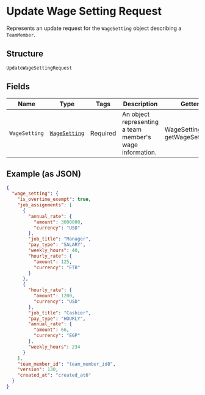
# Update Wage Setting Request

Represents an update request for the `WageSetting` object describing a `TeamMember`.

## Structure

`UpdateWageSettingRequest`

## Fields

| Name | Type | Tags | Description | Getter |
|  --- | --- | --- | --- | --- |
| `WageSetting` | [`WageSetting`](../../doc/models/wage-setting.md) | Required | An object representing a team member's wage information. | WageSetting getWageSetting() |

## Example (as JSON)

```json
{
  "wage_setting": {
    "is_overtime_exempt": true,
    "job_assignments": [
      {
        "annual_rate": {
          "amount": 3000000,
          "currency": "USD"
        },
        "job_title": "Manager",
        "pay_type": "SALARY",
        "weekly_hours": 40,
        "hourly_rate": {
          "amount": 125,
          "currency": "ETB"
        }
      },
      {
        "hourly_rate": {
          "amount": 1200,
          "currency": "USD"
        },
        "job_title": "Cashier",
        "pay_type": "HOURLY",
        "annual_rate": {
          "amount": 66,
          "currency": "EGP"
        },
        "weekly_hours": 234
      }
    ],
    "team_member_id": "team_member_id8",
    "version": 130,
    "created_at": "created_at6"
  }
}
```

